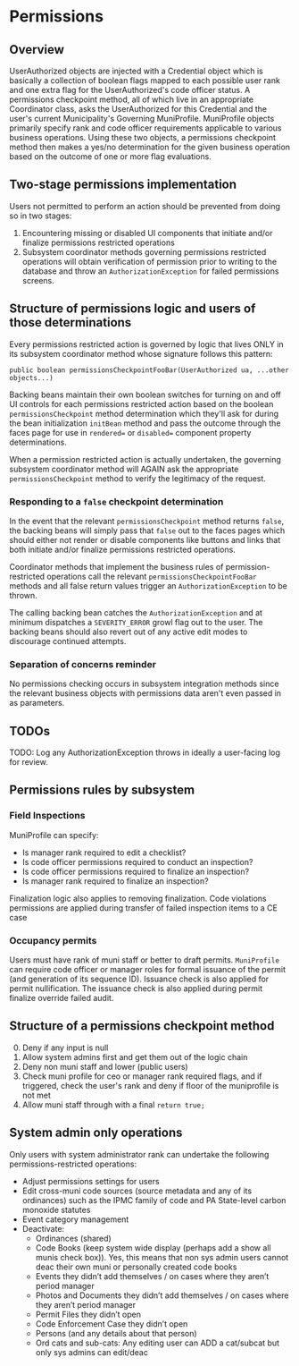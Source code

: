 # Permissions

## Overview
UserAuthorized objects are injected with a Credential object which is basically a collection of boolean flags mapped to each possible user rank and one extra flag for the UserAuthorized's code officer status. A permissions checkpoint method, all of which live in an appropriate Coordinator class, asks the UserAuthorized for this Credential and the user's current Municipality's Governing MuniProfile. MuniProfile objects primarily specify rank and code officer requirements applicable to various business operations. Using these two objects, a permissions checkpoint method then makes a yes/no determination for the given business operation based on the outcome of one or more flag evaluations.

## Two-stage permissions implementation
Users not permitted to perform an action should be prevented from doing so in two stages:
1. Encountering missing or disabled UI components that initiate and/or finalize permissions restricted operations
2. Subsystem coordinator methods governing permissions restricted operations will obtain verification of permission prior to writing to the database and throw an `AuthorizationException` for failed permissions screens.

## Structure of permissions logic and users of those determinations
Every permissions restricted action is governed by logic that lives ONLY in its subsystem coordinator method whose signature follows this pattern:

`public boolean permissionsCheckpointFooBar(UserAuthorized ua, ...other objects...)` 

Backing beans maintain their own boolean switches for turning on and off UI controls for each permissions restricted action based on the boolean `permissionsCheckpoint` method determination which they'll ask for during the bean initialization `initBean` method and pass the outcome through the faces page for use in `rendered=` or `disabled=` component property determinations.

When a permission restricted action is actually undertaken, the governing subsystem coordinator method will AGAIN ask the appropriate `permissionsCheckpoint` method to verify the legitimacy of the request. 

### Responding to a `false` checkpoint determination
In the event that the relevant `permissionsCheckpoint` method returns `false`, the backing beans will simply pass that `false` out to the faces pages which should either not render or disable components like buttons and links that both initiate and/or finalize permissions restricted operations.

Coordinator methods that implement the business rules of permission-restricted operations call the relevant `permissionsCheckpointFooBar` methods and all false return values trigger an `AuthorizationException` to be thrown. 

The calling backing bean catches the `AuthorizationException` and at minimum dispatches a `SEVERITY_ERROR` growl flag out to the user. The backing beans should also revert out of any active edit modes to discourage continued attempts. 

### Separation of concerns reminder
No permissions checking occurs in subsystem integration methods since the relevant business objects with permissions data aren't even passed in as parameters. 

## TODOs
TODO: Log any AuthorizationException throws in ideally a user-facing log for review.

## Permissions rules by subsystem

### Field Inspections
MuniProfile can specify:
* Is manager rank required to edit a checklist?
* Is code officer permissions required to conduct an inspection?
* Is code officer permissions required to finalize an inspection?
* Is manager rank required to finalize an inspection?

Finalization logic also applies to removing finalization. 
Code violations permissions are applied during transfer of failed inspection items to a CE case


### Occupancy permits
Users must have rank of muni staff or better to draft permits. `MuniProfile` can require code officer or manager roles for formal issuance of the permit (and generation of its sequence ID). Issuance check is also applied for permit nullification. The issuance check is also applied during permit finalize override failed audit.

## Structure of a permissions checkpoint method
0. Deny if any input is null
1. Allow system admins first and get them out of the logic chain
2. Deny non muni staff and lower (public users)
3. Check muni profile for ceo or manager rank required flags, and if triggered, check the user's rank and deny if floor of the muniprofile is not met 
4. Allow muni staff through with a final `return true;`

## System admin only operations

Only users with system administrator rank can undertake the following permissions-restricted operations:
* Adjust permissions settings for users
* Edit cross-muni code sources (source metadata and any of its ordinances) such as the IPMC family of code and PA State-level carbon monoxide statutes
* Event category management
* Deactivate:
	 * Ordinances (shared)
	 * Code Books (keep system wide display (perhaps add a show all munis check box)). Yes, this means that non sys admin users cannot deac their own muni or personally created code books
	 * Events they didn’t add themselves / on cases where they aren’t period manager
	 * Photos and Documents  they didn’t add themselves / on  cases where they aren’t period manager
	 * Permit Files they didn’t open
	 * Code Enforcement Case they didn’t open
	 * Persons (and any details about that person)
	 * Ord cats and sub-cats: Any editing user can ADD a cat/subcat but only sys admins can edit/deac

